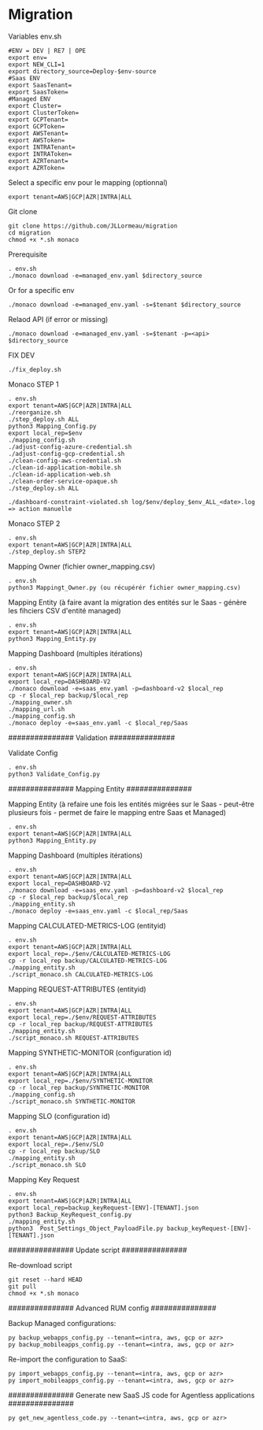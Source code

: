 # Migration

Variables env.sh
    
    #ENV = DEV | RE7 | OPE
    export env=
    export NEW_CLI=1
    export directory_source=Deploy-$env-source
    #Saas ENV
    export SaasTenant=
    export SaasToken=
    #Managed ENV
    export Cluster=
    export ClusterToken=
    export GCPTenant=
    export GCPToken=
    export AWSTenant=
    export AWSToken=
    export INTRATenant=
    export INTRAToken=
    export AZRTenant=
    export AZRToken=
    
Select a specific env pour le mapping (optionnal)

    export tenant=AWS|GCP|AZR|INTRA|ALL
    
Git clone

    git clone https://github.com/JLLormeau/migration
    cd migration
    chmod +x *.sh monaco

Prerequisite

    . env.sh
    ./monaco download -e=managed_env.yaml $directory_source
    
  Or for a specific env
    
    ./monaco download -e=managed_env.yaml -s=$tenant $directory_source
    
Relaod API (if error or missing)

    ./monaco download -e=managed_env.yaml -s=$tenant -p=<api> $directory_source
    
FIX DEV

    ./fix_deploy.sh

Monaco STEP 1

    . env.sh
    export tenant=AWS|GCP|AZR|INTRA|ALL
    ./reorganize.sh
    ./step_deploy.sh ALL
    python3 Mapping_Config.py
    export local_rep=$env
    ./mapping_config.sh
    ./adjust-config-azure-credential.sh
    ./adjust-config-gcp-credential.sh
    ./clean-config-aws-credential.sh
    ./clean-id-application-mobile.sh
    ./clean-id-application-web.sh
    ./clean-order-service-opaque.sh
    ./step_deploy.sh ALL

    ./dashboard-constraint-violated.sh log/$env/deploy_$env_ALL_<date>.log => action manuelle 

Monaco STEP 2
    
    . env.sh
    export tenant=AWS|GCP|AZR|INTRA|ALL
    ./step_deploy.sh STEP2
    
Mapping Owner (fichier owner_mapping.csv)
 
    . env.sh
    python3 Mappingt_Owner.py (ou récupérér fichier owner_mapping.csv)
 
Mapping Entity (à faire avant la migration des entités sur le Saas - génère les fihciers CSV d'entité managed)
 
    . env.sh
    export tenant=AWS|GCP|AZR|INTRA|ALL
    python3 Mapping_Entity.py
 
Mapping Dashboard (multiples itérations)
    
    . env.sh   
    export tenant=AWS|GCP|AZR|INTRA|ALL
    export local_rep=DASHBOARD-V2
    ./monaco download -e=saas_env.yaml -p=dashboard-v2 $local_rep
    cp -r $local_rep backup/$local_rep
    ./mapping_owner.sh
    ./mapping_url.sh
    ./mapping_config.sh
    ./monaco deploy -e=saas_env.yaml -c $local_rep/Saas

############### Validation ###############

Validate Config

    . env.sh
    python3 Validate_Config.py
    
############### Mapping Entity ###############

Mapping Entity (à refaire une fois les entités migrées sur le Saas - peut-être plusieurs fois - permet de faire le mapping entre Saas et Managed)
 
    . env.sh
    export tenant=AWS|GCP|AZR|INTRA|ALL
    python3 Mapping_Entity.py

Mapping Dashboard (multiples itérations)
    
    . env.sh   
    export tenant=AWS|GCP|AZR|INTRA|ALL
    export local_rep=DASHBOARD-V2
    ./monaco download -e=saas_env.yaml -p=dashboard-v2 $local_rep
    cp -r $local_rep backup/$local_rep
    ./mapping_entity.sh
    ./monaco deploy -e=saas_env.yaml -c $local_rep/Saas

Mapping CALCULATED-METRICS-LOG (entityid)
    
    . env.sh
    export tenant=AWS|GCP|AZR|INTRA|ALL
    export local_rep=./$env/CALCULATED-METRICS-LOG
    cp -r local_rep backup/CALCULATED-METRICS-LOG
    ./mapping_entity.sh
    ./script_monaco.sh CALCULATED-METRICS-LOG
 
 Mapping REQUEST-ATTRIBUTES (entityid)
    
    . env.sh
    export tenant=AWS|GCP|AZR|INTRA|ALL
    export local_rep=./$env/REQUEST-ATTRIBUTES
    cp -r local_rep backup/REQUEST-ATTRIBUTES
    ./mapping_entity.sh
    ./script_monaco.sh REQUEST-ATTRIBUTES
   
Mapping SYNTHETIC-MONITOR (configuration id)
    
    . env.sh
    export tenant=AWS|GCP|AZR|INTRA|ALL
    export local_rep=./$env/SYNTHETIC-MONITOR
    cp -r local_rep backup/SYNTHETIC-MONITOR
    ./mapping_config.sh
    ./script_monaco.sh SYNTHETIC-MONITOR
    
Mapping SLO (configuration id)
    
    . env.sh
    export tenant=AWS|GCP|AZR|INTRA|ALL
    export local_rep=./$env/SLO
    cp -r local_rep backup/SLO
    ./mapping_entity.sh
    ./script_monaco.sh SLO   

Mapping Key Request
    
    . env.sh
    export tenant=AWS|GCP|AZR|INTRA|ALL
    export local_rep=backup_keyRequest-[ENV]-[TENANT].json
    python3 Backup_KeyRequest_config.py 
    ./mapping_entity.sh
    python3  Post_Settings_Object_PayloadFile.py backup_keyRequest-[ENV]-[TENANT].json

############### Update script ###############

Re-download script
    
    git reset --hard HEAD
    git pull
    chmod +x *.sh monaco

############### Advanced RUM config ###############

Backup Managed configurations:

    py backup_webapps_config.py --tenant=<intra, aws, gcp or azr>
    py backup_mobileapps_config.py --tenant=<intra, aws, gcp or azr>


Re-import the configuration to SaaS:

    py import_webapps_config.py --tenant=<intra, aws, gcp or azr>
    py import_mobileapps_config.py --tenant=<intra, aws, gcp or azr>

############### Generate new SaaS JS code for Agentless applications ###############

    py get_new_agentless_code.py --tenant=<intra, aws, gcp or azr>


